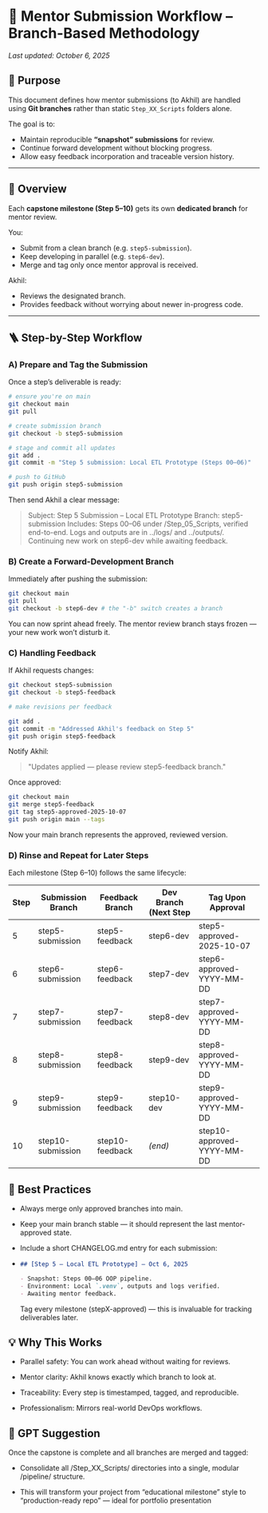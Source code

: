 # 🧭 Mentor Submission Workflow – Branch-Based Methodology

_Last updated: October 6, 2025_

## 🎯 Purpose

This document defines how mentor submissions (to Akhil) are handled using **Git branches** rather than static `Step_XX_Scripts` folders alone.

The goal is to:
- Maintain reproducible **“snapshot” submissions** for review.
- Continue forward development without blocking progress.
- Allow easy feedback incorporation and traceable version history.

---

## 🧩 Overview

Each **capstone milestone (Step 5–10)** gets its own **dedicated branch** for mentor review.

You:
- Submit from a clean branch (e.g. `step5-submission`).
- Keep developing in parallel (e.g. `step6-dev`).
- Merge and tag only once mentor approval is received.

Akhil:
- Reviews the designated branch.
- Provides feedback without worrying about newer in-progress code.

---

## 🪜 Step-by-Step Workflow

### A) **Prepare and Tag the Submission**
Once a step’s deliverable is ready:

```bash
# ensure you're on main
git checkout main
git pull

# create submission branch
git checkout -b step5-submission

# stage and commit all updates
git add .
git commit -m "Step 5 submission: Local ETL Prototype (Steps 00–06)"

# push to GitHub
git push origin step5-submission
```

Then send Akhil a clear message:

> Subject: Step 5 Submission – Local ETL Prototype
> Branch: step5-submission
> Includes: Steps 00–06 under /Step_05_Scripts, verified end-to-end.
> Logs and outputs are in ../logs/ and ../outputs/.
> Continuing new work on step6-dev while awaiting feedback.

### B) Create a Forward-Development Branch

Immediately after pushing the submission:

```bash
git checkout main
git pull
git checkout -b step6-dev # the "-b" switch creates a branch
```

You can now sprint ahead freely.
The mentor review branch stays frozen — your new work won’t disturb it.

### C) Handling Feedback

If Akhil requests changes:

```bash
git checkout step5-submission
git checkout -b step5-feedback

# make revisions per feedback

git add .
git commit -m "Addressed Akhil's feedback on Step 5"
git push origin step5-feedback
```

Notify Akhil:

> "Updates applied — please review step5-feedback branch."
>

Once approved:

```bash
git checkout main
git merge step5-feedback
git tag step5-approved-2025-10-07
git push origin main --tags
```

Now your main branch represents the approved, reviewed version.

### D) Rinse and Repeat for Later Steps

Each milestone (Step 6–10) follows the same lifecycle:

| Step | Submission Branch | Feedback Branch | Dev Branch (Next Step | Tag Upon Approval          |
| ---- | ----------------- | --------------- | --------------------- | -------------------------- |
| 5    | step5-submission  | step5-feedback  | step6-dev             | step5-approved-2025-10-07  |
| 6    | step6-submission  | step6-feedback  | step7-dev             | step6-approved-YYYY-MM-DD  |
| 7    | step7-submission  | step7-feedback  | step8-dev             | step7-approved-YYYY-MM-DD  |
| 8    | step8-submission  | step8-feedback  | step9-dev             | step8-approved-YYYY-MM-DD  |
| 9    | step9-submission  | step9-feedback  | step10-dev            | step9-approved-YYYY-MM-DD  |
| 10   | step10-submission | step10-feedback | *(end)*               | step10-approved-YYYY-MM-DD |

## 🧱 Best Practices

- Always merge only approved branches into main.
- Keep your main branch stable — it should represent the last mentor-approved state.

- Include a short CHANGELOG.md entry for each submission:



- ```markdown
  ## [Step 5 – Local ETL Prototype] – Oct 6, 2025
  
  - Snapshot: Steps 00–06 OOP pipeline.
  - Environment: Local `.venv`, outputs and logs verified.
  - Awaiting mentor feedback.
  ```

  Tag every milestone (stepX-approved) — this is invaluable for tracking deliverables later.

## 💡 Why This Works

- Parallel safety: You can work ahead without waiting for reviews.
- Mentor clarity: Akhil knows exactly which branch to look at.

- Traceability: Every step is timestamped, tagged, and reproducible.

- Professionalism: Mirrors real-world DevOps workflows.


## 🧠 GPT Suggestion

Once the capstone is complete and all branches are merged and tagged:

- Consolidate all /Step_XX_Scripts/ directories into a single, modular /pipeline/ structure.

- This will transform your project from “educational milestone” style to “production-ready repo” — ideal for portfolio presentation